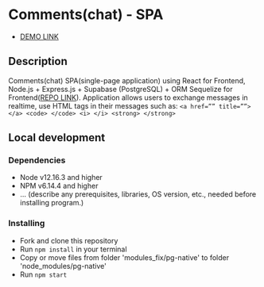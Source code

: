 # Comments(chat) - SPA

- [DEMO LINK](https://vadymbaranov.github.io/comments_SPA_frontend)

## Description
Comments(chat) SPA(single-page application) using React for Frontend, Node.js + Express.js + Supabase (PostgreSQL) + ORM Sequelize for Frontend([REPO LINK](https://github.com/vadymbaranov/comments_SPA_frontend)).
Application allows users to exchange messages in realtime, use HTML tags in their messages such as: `<a href=”” title=””> </a> <code> </code> <i> </i> <strong> </strong>`

## Local development

### Dependencies
* Node v12.16.3 and higher
* NPM v6.14.4 and higher
* ... (describe any prerequisites, libraries, OS version, etc., needed before installing program.)


### Installing
* Fork and clone this repository
* Run `npm install` in your terminal
* Copy or move files from folder 'modules_fix/pg-native' to folder 'node_modules/pg-native' 
* Run `npm start`
